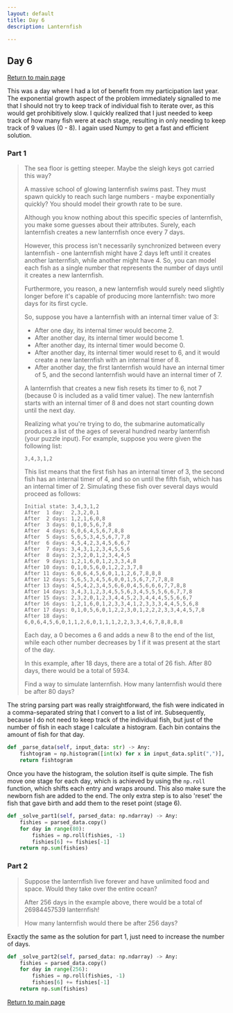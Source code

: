 ```yaml
---
layout: default
title: Day 6
description: Lanternfish

---
```


## Day 6

[Return to main page](../)


This was a day where I had a lot of benefit from my participation last year. The exponential growth aspect of the
problem immediately signalled to me that I should not try to keep track of individual fish to iterate over, as this
would get prohibitively slow. I quickly realized that I just needed to keep track of how many fish were at each stage,
resulting in only needing to keep track of 9 values (0 - 8). I again used Numpy to get a fast and efficient solution.


### Part 1
> The sea floor is getting steeper. Maybe the sleigh keys got carried this way?
> 
> A massive school of glowing lanternfish swims past. They must spawn quickly to reach such large numbers - maybe exponentially quickly? You should model their growth rate to be sure.
> 
> Although you know nothing about this specific species of lanternfish, you make some guesses about their attributes. Surely, each lanternfish creates a new lanternfish once every 7 days.
> 
> However, this process isn't necessarily synchronized between every lanternfish - one lanternfish might have 2 days left until it creates another lanternfish, while another might have 4. So, you can model each fish as a single number that represents the number of days until it creates a new lanternfish.
> 
> Furthermore, you reason, a new lanternfish would surely need slightly longer before it's capable of producing more lanternfish: two more days for its first cycle.
> 
> So, suppose you have a lanternfish with an internal timer value of 3:
> 
> - After one day, its internal timer would become 2.
> - After another day, its internal timer would become 1.
> - After another day, its internal timer would become 0.
> - After another day, its internal timer would reset to 6, and it would create a new lanternfish with an internal timer of 8.
> - After another day, the first lanternfish would have an internal timer of 5, and the second lanternfish would have an internal timer of 7.
> 
> A lanternfish that creates a new fish resets its timer to 6, not 7 (because 0 is included as a valid timer value). The new lanternfish starts with an internal timer of 8 and does not start counting down until the next day.
> 
> Realizing what you're trying to do, the submarine automatically produces a list of the ages of several hundred nearby lanternfish (your puzzle input). For example, suppose you were given the following list:
> ```
> 3,4,3,1,2
> ```
> This list means that the first fish has an internal timer of 3, the second fish has an internal timer of 4, and so on until the fifth fish, which has an internal timer of 2. Simulating these fish over several days would proceed as follows:
> ```
> Initial state: 3,4,3,1,2
> After  1 day:  2,3,2,0,1
> After  2 days: 1,2,1,6,0,8
> After  3 days: 0,1,0,5,6,7,8
> After  4 days: 6,0,6,4,5,6,7,8,8
> After  5 days: 5,6,5,3,4,5,6,7,7,8
> After  6 days: 4,5,4,2,3,4,5,6,6,7
> After  7 days: 3,4,3,1,2,3,4,5,5,6
> After  8 days: 2,3,2,0,1,2,3,4,4,5
> After  9 days: 1,2,1,6,0,1,2,3,3,4,8
> After 10 days: 0,1,0,5,6,0,1,2,2,3,7,8
> After 11 days: 6,0,6,4,5,6,0,1,1,2,6,7,8,8,8
> After 12 days: 5,6,5,3,4,5,6,0,0,1,5,6,7,7,7,8,8
> After 13 days: 4,5,4,2,3,4,5,6,6,0,4,5,6,6,6,7,7,8,8
> After 14 days: 3,4,3,1,2,3,4,5,5,6,3,4,5,5,5,6,6,7,7,8
> After 15 days: 2,3,2,0,1,2,3,4,4,5,2,3,4,4,4,5,5,6,6,7
> After 16 days: 1,2,1,6,0,1,2,3,3,4,1,2,3,3,3,4,4,5,5,6,8
> After 17 days: 0,1,0,5,6,0,1,2,2,3,0,1,2,2,2,3,3,4,4,5,7,8
> After 18 days: 6,0,6,4,5,6,0,1,1,2,6,0,1,1,1,2,2,3,3,4,6,7,8,8,8,8
> ```
> Each day, a 0 becomes a 6 and adds a new 8 to the end of the list, while each other number decreases by 1 if it was present at the start of the day.
> 
> In this example, after 18 days, there are a total of 26 fish. After 80 days, there would be a total of 5934.
> 
> Find a way to simulate lanternfish. How many lanternfish would there be after 80 days?


 The string parsing part was really straightforward, the fish were indicated in a comma-separated string that I convert to a list of int. Subsequently, because I do not need to keep track of the individual fish, but just of the number of fish in each stage I calculate a histogram. Each bin contains the amount of fish for that day. 
```python
def _parse_data(self, input_data: str) -> Any:
    fishtogram = np.histogram([int(x) for x in input_data.split(",")], bins=9, range=(0, 9))[0]
    return fishtogram
```

 Once you have the histogram, the solution itself is quite simple. The fish move one stage for each day, which is achieved by using the `np.roll` function, which shifts each entry and wraps around. This also make sure the newborn fish are added to the end. The only extra step is to also 'reset' the fish that gave birth and add them to the reset point (stage 6). 
```python
def _solve_part1(self, parsed_data: np.ndarray) -> Any:
    fishies = parsed_data.copy()
    for day in range(80):
        fishies = np.roll(fishies, -1)
        fishies[6] += fishies[-1]
    return np.sum(fishies)
```

### Part 2

> Suppose the lanternfish live forever and have unlimited food and space. Would they take over the entire ocean?
> 
> After 256 days in the example above, there would be a total of 26984457539 lanternfish!
> 
> How many lanternfish would there be after 256 days?

 Exactly the same as the solution for part 1, just need to increase the number of days. 
```python
def _solve_part2(self, parsed_data: np.ndarray) -> Any:
    fishies = parsed_data.copy()
    for day in range(256):
        fishies = np.roll(fishies, -1)
        fishies[6] += fishies[-1]
    return np.sum(fishies)
```

[Return to main page](../)